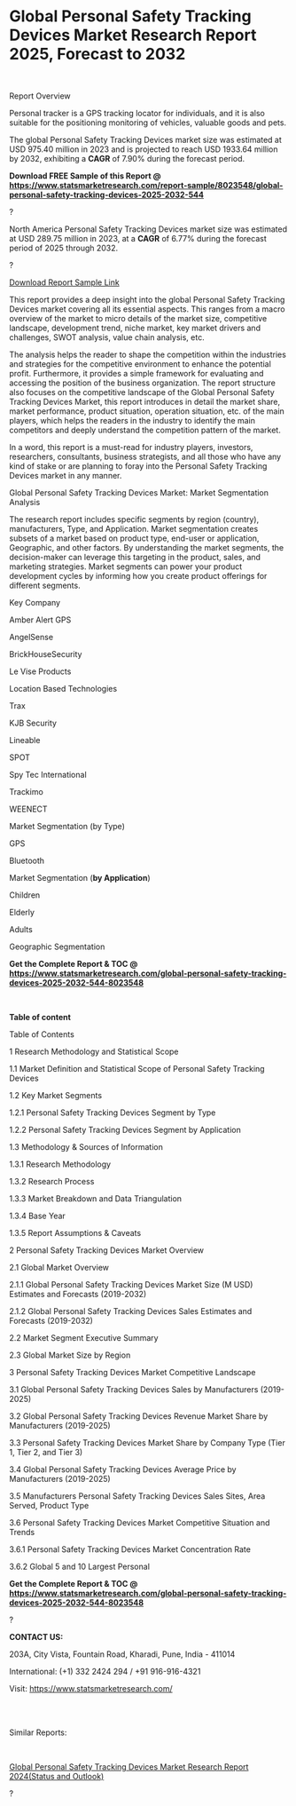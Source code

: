 <h1>Global Personal Safety Tracking Devices Market Research Report 2025, Forecast to 2032</h1><br/><p>Report Overview</p>
 
 
 
 <p>Personal tracker is a GPS tracking locator for individuals, and it is also suitable for the positioning monitoring of vehicles, valuable goods and pets.</p>
 
 
 
 <p>The global Personal Safety Tracking Devices market size was estimated at USD 975.40 million in 2023 and is projected to reach USD 1933.64 million by 2032, exhibiting a <strong>CAGR</strong> of 7.90% during the forecast period.</p>
 
 
 
 <div><b>Download FREE Sample of this Report @ <a href="https://www.statsmarketresearch.com/download-free-sample/8023548/global-personal-safety-tracking-devices-2025-2032-544">https://www.statsmarketresearch.com/report-sample/8023548/global-personal-safety-tracking-devices-2025-2032-544</a></b></div>
 
 
 
 <p>? </p>
 
 
 
 <p>North America Personal Safety Tracking Devices market size was estimated at USD 289.75 million in 2023, at a <strong>CAGR</strong> of 6.77% during the forecast period of 2025 through 2032.</p>
 
 
 
 <p>? </p>
 
 
 
 <p><a href="https://www.statsmarketresearch.com/download-free-sample/8023548/global-personal-safety-tracking-devices-2025-2032-544">Download Report Sample Link</a></p>
 
 
 
 <p>This report provides a deep insight into the global Personal Safety Tracking Devices market covering all its essential aspects. This ranges from a macro overview of the market to micro details of the market size, competitive landscape, development trend, niche market, key market drivers and challenges, SWOT analysis, value chain analysis, etc.</p>
 
 
 
 <p>The analysis helps the reader to shape the competition within the industries and strategies for the competitive environment to enhance the potential profit. Furthermore, it provides a simple framework for evaluating and accessing the position of the business organization. The report structure also focuses on the competitive landscape of the Global Personal Safety Tracking Devices Market, this report introduces in detail the market share, market performance, product situation, operation situation, etc. of the main players, which helps the readers in the industry to identify the main competitors and deeply understand the competition pattern of the market.</p>
 
 
 
 <p>In a word, this report is a must-read for industry players, investors, researchers, consultants, business strategists, and all those who have any kind of stake or are planning to foray into the Personal Safety Tracking Devices market in any manner.</p>
 
 
 
 <p>Global Personal Safety Tracking Devices Market: Market Segmentation Analysis</p>
 
 
 
 <p>The research report includes specific segments by region (country), manufacturers, Type, and Application. Market segmentation creates subsets of a market based on product type, end-user or application, Geographic, and other factors. By understanding the market segments, the decision-maker can leverage this targeting in the product, sales, and marketing strategies. Market segments can power your product development cycles by informing how you create product offerings for different segments.</p>
 
 
 
 <p>Key Company</p>
 
 
 
 <p>Amber Alert GPS</p>
 
 
 
 <p>AngelSense</p>
 
 
 
 <p>BrickHouseSecurity</p>
 
 
 
 <p>Le Vise Products</p>
 
 
 
 <p>Location Based Technologies</p>
 
 
 
 <p>Trax</p>
 
 
 
 <p>KJB Security</p>
 
 
 
 <p>Lineable</p>
 
 
 
 <p>SPOT</p>
 
 
 
 <p>Spy Tec International</p>
 
 
 
 <p>Trackimo</p>
 
 
 
 <p>WEENECT</p>
 
 
 
 <p>Market Segmentation (by Type)</p>
 
 
 
 <p>GPS</p>
 
 
 
 <p>Bluetooth</p>
 
 
 
 <p>Market Segmentation (<strong>by Application</strong>)</p>
 
 
 
 <p>Children</p>
 
 
 
 <p>Elderly</p>
 
 
 
 <p>Adults</p>
 
 
 
 <p>Geographic Segmentation</p>
 
 
 
 <div><b>Get the Complete Report & TOC @ <a href="https://www.statsmarketresearch.com/global-personal-safety-tracking-devices-2025-2032-544-8023548">https://www.statsmarketresearch.com/global-personal-safety-tracking-devices-2025-2032-544-8023548</a></b></div>
 
 
 
 <p><br />
 
 <b>Table of content</b></p>
 
 
 
 <p>Table of Contents<br />
 
 1 Research Methodology and Statistical Scope<br />
 
 1.1 Market Definition and Statistical Scope of Personal Safety Tracking Devices<br />
 
 1.2 Key Market Segments<br />
 
 1.2.1 Personal Safety Tracking Devices Segment by Type<br />
 
 1.2.2 Personal Safety Tracking Devices Segment by Application<br />
 
 1.3 Methodology & Sources of Information<br />
 
 1.3.1 Research Methodology<br />
 
 1.3.2 Research Process<br />
 
 1.3.3 Market Breakdown and Data Triangulation<br />
 
 1.3.4 Base Year<br />
 
 1.3.5 Report Assumptions & Caveats<br />
 
 2 Personal Safety Tracking Devices Market Overview<br />
 
 2.1 Global Market Overview<br />
 
 2.1.1 Global Personal Safety Tracking Devices Market Size (M USD) Estimates and Forecasts (2019-2032)<br />
 
 2.1.2 Global Personal Safety Tracking Devices Sales Estimates and Forecasts (2019-2032)<br />
 
 2.2 Market Segment Executive Summary<br />
 
 2.3 Global Market Size by Region<br />
 
 3 Personal Safety Tracking Devices Market Competitive Landscape<br />
 
 3.1 Global Personal Safety Tracking Devices Sales by Manufacturers (2019-2025)<br />
 
 3.2 Global Personal Safety Tracking Devices Revenue Market Share by Manufacturers (2019-2025)<br />
 
 3.3 Personal Safety Tracking Devices Market Share by Company Type (Tier 1, Tier 2, and Tier 3)<br />
 
 3.4 Global Personal Safety Tracking Devices Average Price by Manufacturers (2019-2025)<br />
 
 3.5 Manufacturers Personal Safety Tracking Devices Sales Sites, Area Served, Product Type<br />
 
 3.6 Personal Safety Tracking Devices Market Competitive Situation and Trends<br />
 
 3.6.1 Personal Safety Tracking Devices Market Concentration Rate<br />
 
 3.6.2 Global 5 and 10 Largest Personal</p>
 
 
 
 <div><b>Get the Complete Report & TOC @ <a href="https://www.statsmarketresearch.com/global-personal-safety-tracking-devices-2025-2032-544-8023548">https://www.statsmarketresearch.com/global-personal-safety-tracking-devices-2025-2032-544-8023548</a></b></div>
 
 
 
 <p>? </p>
 
 
 
 <p><b>CONTACT US:</b><br />
 
 203A, City Vista, Fountain Road, Kharadi, Pune, India - 411014<br />
 
 International: (+1) 332 2424 294 / +91 916-916-4321<br />
 
 Visit: <a href="https://www.statsmarketresearch.com/">https://www.statsmarketresearch.com/</a><br />
 
 <br />
 
 <br />
 
 Similar Reports:<br />
 
 <br />
 
 <a href="https://www.statsmarketresearch.com/global-personal-safety-tracking-devices-2024-946-7908040">Global Personal Safety Tracking Devices Market Research Report 2024(Status and Outlook)</a><br />
 
 ? </p>